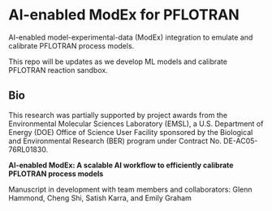# AI-enabled ModEx for PFLOTRAN

AI-enabled model-experimental-data (ModEx) integration to emulate and calibrate PFLOTRAN process models.


This repo will be updates as we develop ML models and calibrate PFLOTRAN reaction sandbox.

## Bio
This research was partially supported by project awards from the Environmental Molecular Sciences Laboratory (EMSL), a U.S. Department of Energy (DOE) Office of Science User Facility sponsored by the Biological and Environmental Research (BER) program under Contract No. DE-AC05-76RL01830.

**AI-enabled ModEx: A scalable AI workflow to efficiently calibrate PFLOTRAN process models**

Manuscript in development with team members and collaborators: Glenn Hammond, Cheng Shi, Satish Karra, and Emily Graham


